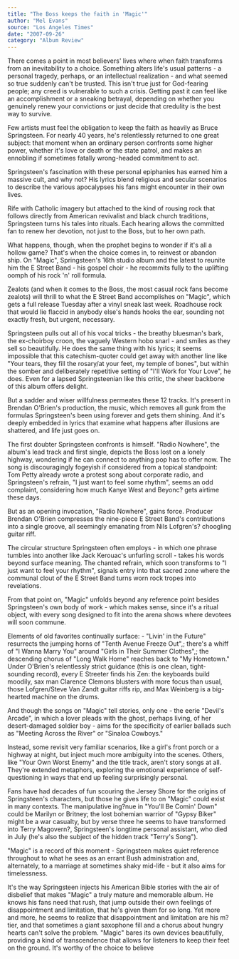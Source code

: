 ```yaml
---
title: "The Boss keeps the faith in 'Magic'"
author: "Mel Evans"
source: "Los Angeles Times"
date: "2007-09-26"
category: "Album Review"
---
```


There comes a point in most believers' lives where when faith transforms from an inevitability to a choice. Something alters life's usual patterns - a personal tragedy, perhaps, or an intellectual realization - and what seemed so true suddenly can't be trusted. This isn't true just for God-fearing people; any creed is vulnerable to such a crisis. Getting past it can feel like an accomplishment or a sneaking betrayal, depending on whether you genuinely renew your convictions or just decide that credulity is the best way to survive.

Few artists must feel the obligation to keep the faith as heavily as Bruce Springsteen. For nearly 40 years, he's relentlessly returned to one great subject: that moment when an ordinary person confronts some higher power, whether it's love or death or the state patrol, and makes an ennobling if sometimes fatally wrong-headed commitment to act.

Springsteen's fascination with these personal epiphanies has earned him a massive cult, and why not? His lyrics blend religious and secular scenarios to describe the various apocalypses his fans might encounter in their own lives.

Rife with Catholic imagery but attached to the kind of rousing rock that follows directly from American revivalist and black church traditions, Springsteen turns his tales into rituals. Each hearing allows the committed fan to renew her devotion, not just to the Boss, but to her own path.

What happens, though, when the prophet begins to wonder if it's all a hollow game? That's when the choice comes in, to reinvest or abandon ship. On "Magic", Springsteen's 16th studio album and the latest to reunite him the E Street Band - his gospel choir - he recommits fully to the uplifting oomph of his rock 'n' roll formula.

Zealots (and when it comes to the Boss, the most casual rock fans become zealots) will thrill to what the E Street Band accomplishes on "Magic", which gets a full release Tuesday after a vinyl sneak last week. Roadhouse rock that would lie flaccid in anybody else's hands hooks the ear, sounding not exactly fresh, but urgent, necessary.

Springsteen pulls out all of his vocal tricks - the breathy bluesman's bark, the ex-choirboy croon, the vaguely Western hobo snarl - and smiles as they sell so beautifully. He does the same thing with his lyrics; it seems impossible that this catechism-quoter could get away with another line like "Your tears, they fill the rosary/at your feet, my temple of bones", but within the somber and deliberately repetitive setting of "I'll Work for Your Love", he does. Even for a lapsed Springsteenian like this critic, the sheer backbone of this album offers delight.

But a sadder and wiser willfulness permeates these 12 tracks. It's present in Brendan O'Brien's production, the music, which removes all gunk from the formulas Springsteen's been using forever and gets them shining. And it's deeply embedded in lyrics that examine what happens after illusions are shattered, and life just goes on.

The first doubter Springsteen confronts is himself. "Radio Nowhere", the album's lead track and first single, depicts the Boss lost on a lonely highway, wondering if he can connect to anything pop has to offer now. The song is discouragingly fogeyish if considered from a topical standpoint: Tom Petty already wrote a protest song about corporate radio, and Springsteen's refrain, "I just want to feel some rhythm", seems an odd complaint, considering how much Kanye West and Beyonc? gets airtime these days.

But as an opening invocation, "Radio Nowhere", gains force. Producer Brendan O'Brien compresses the nine-piece E Street Band's contributions into a single groove, all seemingly emanating from Nils Lofgren's? choogling guitar riff.

The circular structure Springsteen often employs - in which one phrase tumbles into another like Jack Kerouac's unfurling scroll - takes his words beyond surface meaning. The chanted refrain, which soon transforms to "I just want to feel your rhythm", signals entry into that sacred zone where the communal clout of the E Street Band turns worn rock tropes into revelations.

From that point on, "Magic" unfolds beyond any reference point besides Springsteen's own body of work - which makes sense, since it's a ritual object, with every song designed to fit into the arena shows where devotees will soon commune.

Elements of old favorites continually surface: - "Livin' in the Future" resurrects the jumping horns of "Tenth Avenue Freeze Out",; there's a whiff of "I Wanna Marry You" around "Girls in Their Summer Clothes",; the descending chorus of "Long Walk Home" reaches back to "My Hometown." Under O'Brien's relentlessly strict guidance (this is one clean, tight-sounding record), every E Streeter finds his Zen: the keyboards build moodily, sax man Clarence Clemons blusters with more focus than usual, those Lofgren/Steve Van Zandt guitar riffs rip, and Max Weinberg is a big-hearted machine on the drums.

And though the songs on "Magic" tell stories, only one - the eerie "Devil's Arcade", in which a lover pleads with the ghost, perhaps living, of her desert-damaged soldier boy - aims for the specificity of earlier ballads such as "Meeting Across the River" or "Sinaloa Cowboys."

Instead, some revisit very familiar scenarios, like a girl's front porch or a highway at night, but inject much more ambiguity into the scenes. Others, like "Your Own Worst Enemy" and the title track, aren't story songs at all. They're extended metaphors, exploring the emotional experience of self-questioning in ways that end up feeling surprisingly personal.

Fans have had decades of fun scouring the Jersey Shore for the origins of Springsteen's characters, but those he gives life to on "Magic" could exist in many contexts. The manipulative ing?nue in "You'll Be Comin' Down" could be Marilyn or Britney; the lost bohemian warrior of "Gypsy Biker" might be a war casualty, but by verse three he seems to have transformed into Terry Magovern?, Springsteen's longtime personal assistant, who died in July (he's also the subject of the hidden track "Terry's Song").

"Magic" is a record of this moment - Springsteen makes quiet reference throughout to what he sees as an errant Bush administration and, alternately, to a marriage at sometimes shaky mid-life - but it also aims for timelessness.

It's the way Springsteen injects his American Bible stories with the air of disbelief that makes "Magic" a truly mature and memorable album. He knows his fans need that rush, that jump outside their own feelings of disappointment and limitation, that he's given them for so long. Yet more and more, he seems to realize that disappointment and limitation are his m?tier, and that sometimes a giant saxophone fill and a chorus about hungry hearts can't solve the problem. "Magic" bares its own devices beautifully, providing a kind of transcendence that allows for listeners to keep their feet on the ground. It's worthy of the choice to believe
